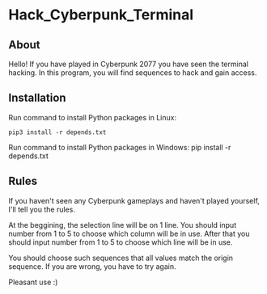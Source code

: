 # Hack_Cyberpunk_Terminal

About
-----

Hello! If you have played in Cyberpunk 2077 you have seen the terminal hacking. In this program, you will find sequences to hack and gain access.

Installation
------------

Run command to install Python packages in Linux:
	
	pip3 install -r depends.txt

Run command to install Python packages in Windows:
        pip install -r depends.txt

Rules
-----

If you haven't seen any Cyberpunk gameplays and haven't played yourself, I'll tell you the rules.

At the beggining, the selection line will be on 1 line. You should input number from 1 to 5 to choose which column will be in use. After that you should input number from 1 to 5 to choose which line will be in use.

You should choose such sequences that all values match the origin sequence. If you are wrong, you have to try again.

Pleasant use :)
